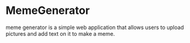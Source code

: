 # MemeGenerator
meme generator is a simple web application that allows users to upload pictures and add text on it to make a meme.
